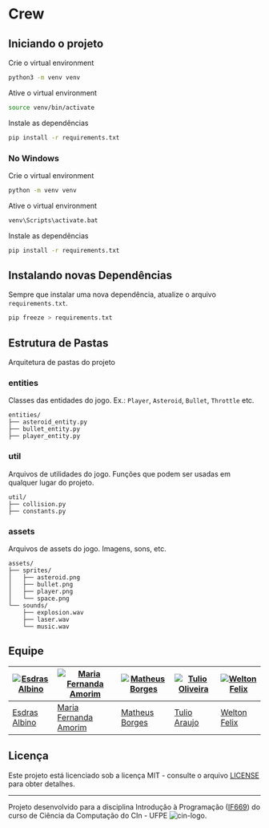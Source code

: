 # Crew

## Iniciando o projeto

Crie o virtual environment
  
```bash
python3 -m venv venv
```

Ative o virtual environment

```bash
source venv/bin/activate
```

Instale as dependências

```bash
pip install -r requirements.txt
```

### No Windows

Crie o virtual environment
  
```bash
python -m venv venv
```

Ative o virtual environment

```bash
venv\Scripts\activate.bat
```

Instale as dependências

```bash
pip install -r requirements.txt
```

## Instalando novas Dependências

Sempre que instalar uma nova dependência, atualize o arquivo `requirements.txt`.

```bash
pip freeze > requirements.txt
```

## Estrutura de Pastas

Arquitetura de pastas do projeto

### entities

Classes das entidades do jogo.
Ex.: `Player`, `Asteroid`, `Bullet`, `Throttle` etc.

``` text
entities/
├── asteroid_entity.py
├── bullet_entity.py
├── player_entity.py
```

### util

Arquivos de utilidades do jogo. Funções que podem ser usadas em qualquer lugar do projeto.

``` text
util/
├── collision.py
├── constants.py
```

### assets

Arquivos de assets do jogo. Imagens, sons, etc.

``` text
assets/
├── sprites/
│   ├── asteroid.png
│   ├── bullet.png
│   ├── player.png
│   └── space.png
└── sounds/
    ├── explosion.wav
    ├── laser.wav
    └── music.wav
```

## Equipe

| [![Esdras Albino](https://avatars.githubusercontent.com/u/80992456?v=4&s=70)](https://github.com/EsdrasAlbino/) | [![Maria Fernanda Amorim](https://avatars.githubusercontent.com/u/125303577?v=4&s=70)](https://github.com/MariaFFA/) | [![Matheus Borges](https://avatars.githubusercontent.com/u/116684279?v=4&s=70)](https://github.com/MathBorgess/) | [![Tulio  Oliveira](https://avatars.githubusercontent.com/u/127243520?v=4&s=70)](https://github.com/tuliooarauj/) | [![Welton Felix](https://avatars.githubusercontent.com/u/52381662?v=4&s=70)](https://github.com/weltonfelix/) |
| --------------------------------------------------------------------------------------------------------------- | -------------------------------------------------------------------------------------------------------------------- | ---------------------------------------------------------------------------------------------------------------- | ----------------------------------------------------------------------------------------------------------------- | ------------------------------------------------------------------------------------------------------------- |
| [Esdras Albino](mailto:ehas@cin.ufpe.br)                                                                        | [Maria Fernanda Amorim](mailto:mffa@cin.ufpe.br)                                                                     | [Matheus Borges](mailto:mbf3@cin.ufpe.br)                                                                        | [Tulio Araujo](mailto:toa@cin.ufpe.br)                                                                            | [Welton Felix](mailto:wplf@cin.ufpe.br)                                                                       |

## Licença

Este projeto está licenciado sob a licença MIT - consulte o arquivo [LICENSE](LICENSE) para obter detalhes.

---
Projeto desenvolvido para a disciplina Introdução à Programação ([IF669](https://cin.ufpe.br/~if669)) do curso de Ciência da Computação do CIn - UFPE ![cin-logo](https://portal.cin.ufpe.br/wp-content/uploads/2020/06/cropped-iconecin-32x32.png).
